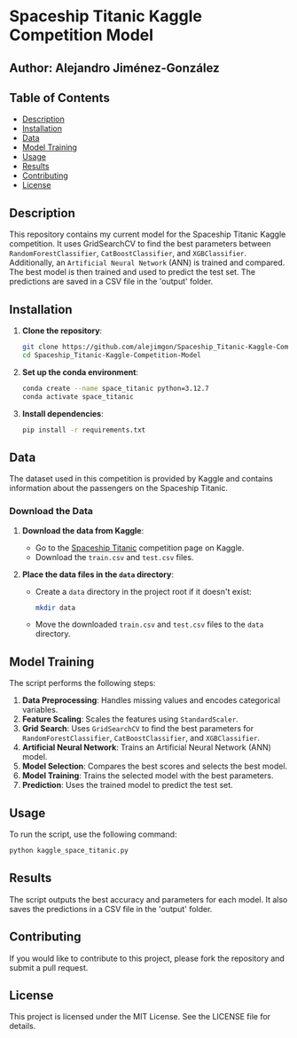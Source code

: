 # Spaceship Titanic Kaggle Competition Model

## Author: Alejandro Jiménez-González

## Table of Contents
- [Description](#description)
- [Installation](#installation)
- [Data](#data)
- [Model Training](#model-training)
- [Usage](#usage)
- [Results](#results)
- [Contributing](#contributing)
- [License](#license)

## Description
This repository contains my current model for the Spaceship Titanic Kaggle competition. It uses GridSearchCV to find the best parameters between `RandomForestClassifier`, `CatBoostClassifier`, and `XGBClassifier`. Additionally, an `Artificial Neural Network` (ANN) is trained and compared. The best model is then trained and used to predict the test set. The predictions are saved in a CSV file in the 'output' folder.

## Installation
1. **Clone the repository**:
    ```sh
    git clone https://github.com/alejimgon/Spaceship_Titanic-Kaggle-Competition-Model.git
    cd Spaceship_Titanic-Kaggle-Competition-Model
    ```

2. **Set up the conda environment**:
    ```sh
    conda create --name space_titanic python=3.12.7
    conda activate space_titanic
    ```

3. **Install dependencies**:
    ```sh
    pip install -r requirements.txt
    ```

## Data
The dataset used in this competition is provided by Kaggle and contains information about the passengers on the Spaceship Titanic.

### Download the Data
1. **Download the data from Kaggle**:
    - Go to the [Spaceship Titanic](https://www.kaggle.com/competitions/spaceship-titanic/data) competition page on Kaggle.
    - Download the `train.csv` and `test.csv` files.

2. **Place the data files in the `data` directory**:
    - Create a `data` directory in the project root if it doesn't exist:
      ```sh
      mkdir data
      ```
    - Move the downloaded `train.csv` and `test.csv` files to the `data` directory.

## Model Training
The script performs the following steps:
1. **Data Preprocessing**: Handles missing values and encodes categorical variables.
2. **Feature Scaling**: Scales the features using `StandardScaler`.
3. **Grid Search**: Uses `GridSearchCV` to find the best parameters for `RandomForestClassifier`, `CatBoostClassifier`, and `XGBClassifier`.
4. **Artificial Neural Network**: Trains an Artificial Neural Network (ANN) model.
5. **Model Selection**: Compares the best scores and selects the best model.
6. **Model Training**: Trains the selected model with the best parameters.
7. **Prediction**: Uses the trained model to predict the test set.

## Usage
To run the script, use the following command:
```sh
python kaggle_space_titanic.py
```

## Results
The script outputs the best accuracy and parameters for each model. It also saves the predictions in a CSV file in the 'output' folder.

## Contributing
If you would like to contribute to this project, please fork the repository and submit a pull request.

## License
This project is licensed under the MIT License. See the LICENSE file for details.
